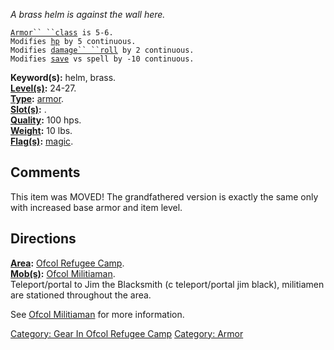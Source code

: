 *A brass helm is against the wall here.*

[`Armor`` ``class`](Armor_Values "wikilink")` is 5-6.`  
`Modifies `[`hp`](Hit_Points "wikilink")` by 5 continuous.`  
`Modifies `[`damage`` ``roll`](Damage_Roll "wikilink")` by 2 continuous.`  
`Modifies `[`save`](Saving_Throw "wikilink")` vs spell by -10 continuous.`

**Keyword(s):** helm, brass.  
**[Level(s)](Object_Level "wikilink"):** 24-27.  
**[Type](:Category:_Object_Types "wikilink"):**
[armor](:Category:_Armor "wikilink").  
**[Slot(s)](Object_Slots "wikilink"):** <worn on head>.  
**[Quality](Object_Quality "wikilink"):** 100 hps.  
**[Weight](Object_Weight "wikilink"):** 10 lbs.  
**[Flag(s)](:Category:_Object_Flags "wikilink"):**
[magic](Magic_Flag "wikilink").  

## Comments

This item was MOVED! The grandfathered version is exactly the same only
with increased base armor and item level.

## Directions

**[Area](:Category:_Areas "wikilink"):** [Ofcol Refugee
Camp](:Category:_Ofcol_Refugee_Camp "wikilink").  
**[Mob(s)](:Category:_Mobs "wikilink"):** [Ofcol
Militiaman](Ofcol_Militiaman "wikilink").  
Teleport/portal to Jim the Blacksmith (c teleport/portal jim black),
militiamen are stationed throughout the area.  

See [Ofcol Militiaman](Ofcol_Militiaman "wikilink") for more
information.  

[Category: Gear In Ofcol Refugee
Camp](Category:_Gear_In_Ofcol_Refugee_Camp "wikilink") [Category:
Armor](Category:_Armor "wikilink")
